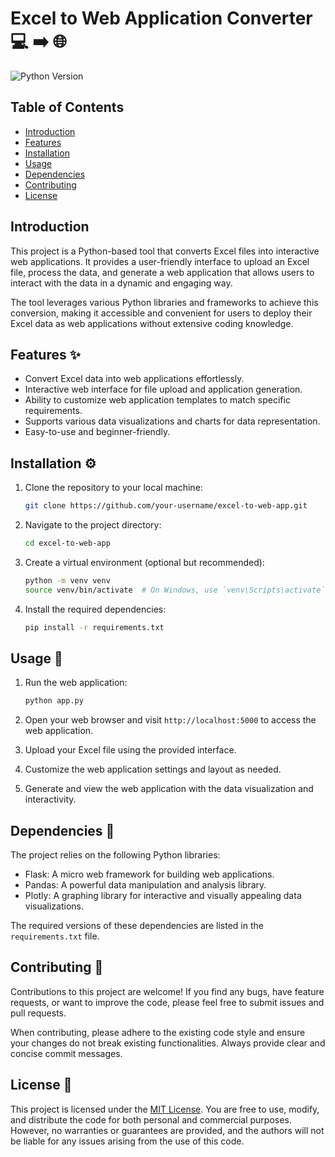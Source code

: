 # Excel to Web Application Converter :computer: :arrow_right: :globe_with_meridians:

![Python Version](https://img.shields.io/badge/python-3.x-blue.svg)

## Table of Contents
- [Introduction](#introduction)
- [Features](#features)
- [Installation](#installation)
- [Usage](#usage)
- [Dependencies](#dependencies)
- [Contributing](#contributing)
- [License](#license)

## Introduction

This project is a Python-based tool that converts Excel files into interactive web applications. It provides a user-friendly interface to upload an Excel file, process the data, and generate a web application that allows users to interact with the data in a dynamic and engaging way.

The tool leverages various Python libraries and frameworks to achieve this conversion, making it accessible and convenient for users to deploy their Excel data as web applications without extensive coding knowledge.

## Features :sparkles:

- Convert Excel data into web applications effortlessly.
- Interactive web interface for file upload and application generation.
- Ability to customize web application templates to match specific requirements.
- Supports various data visualizations and charts for data representation.
- Easy-to-use and beginner-friendly.

## Installation :gear:

1. Clone the repository to your local machine:

   ```bash
   git clone https://github.com/your-username/excel-to-web-app.git
   ```

2. Navigate to the project directory:

   ```bash
   cd excel-to-web-app
   ```

3. Create a virtual environment (optional but recommended):

   ```bash
   python -m venv venv
   source venv/bin/activate  # On Windows, use `venv\Scripts\activate`
   ```

4. Install the required dependencies:

   ```bash
   pip install -r requirements.txt
   ```

## Usage :rocket:

1. Run the web application:

   ```bash
   python app.py
   ```

2. Open your web browser and visit `http://localhost:5000` to access the web application.

3. Upload your Excel file using the provided interface.

4. Customize the web application settings and layout as needed.

5. Generate and view the web application with the data visualization and interactivity.

## Dependencies :wrench:

The project relies on the following Python libraries:

- Flask: A micro web framework for building web applications.
- Pandas: A powerful data manipulation and analysis library.
- Plotly: A graphing library for interactive and visually appealing data visualizations.

The required versions of these dependencies are listed in the `requirements.txt` file.

## Contributing :handshake:

Contributions to this project are welcome! If you find any bugs, have feature requests, or want to improve the code, please feel free to submit issues and pull requests.

When contributing, please adhere to the existing code style and ensure your changes do not break existing functionalities. Always provide clear and concise commit messages.

## License :page_with_curl:

This project is licensed under the [MIT License](LICENSE). You are free to use, modify, and distribute the code for both personal and commercial purposes. However, no warranties or guarantees are provided, and the authors will not be liable for any issues arising from the use of this code.
